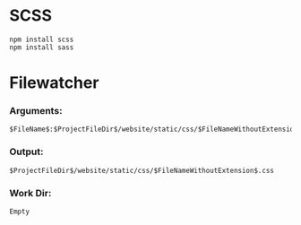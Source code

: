 # SCSS

    npm install scss
    npm install sass

# Filewatcher 
### Arguments:
    $FileName$:$ProjectFileDir$/website/static/css/$FileNameWithoutExtension$.css
### Output:
    $ProjectFileDir$/website/static/css/$FileNameWithoutExtension$.css
### Work Dir:
    Empty
